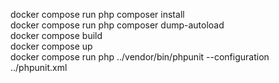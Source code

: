 docker compose run php composer install     
docker compose run php composer dump-autoload       
docker compose build                      
docker compose up                      
docker compose run php ../vendor/bin/phpunit --configuration ../phpunit.xml
